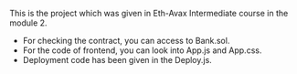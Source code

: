 This is the project which was given in Eth-Avax Intermediate course in the module 2.
* For checking the contract, you can access to Bank.sol.
* For the code of frontend, you can look into App.js and App.css.
* Deployment code has been given in the Deploy.js.

